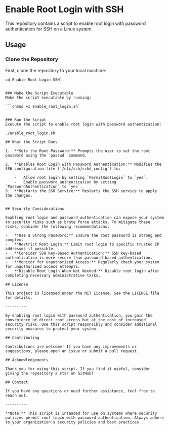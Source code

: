 # Enable Root Login with SSH

This repository contains a script to enable root login with password authentication for SSH on a Linux system.

## Usage

### Clone the Repository
First, clone the repository to your local machine:

```git clone https://github.com/JunaidJagirani/Enable-Root-Login-SSH.git
cd Enable-Root-Login-SSH`


### Make the Script Executable
Make the script executable by running:

```chmod +x enable_root_login.sh`


### Run the Script
Execute the script to enable root login with password authentication:

./enable_root_login.sh

## What the Script Does

1.  **Sets the Root Password:** Prompts the user to set the root password using the `passwd` command.
    
2.  **Enables Root Login with Password Authentication:** Modifies the SSH configuration file (`/etc/ssh/sshd_config`) to:
    
    -   Allow root login by setting `PermitRootLogin` to `yes`.
    -   Enable password authentication by setting `PasswordAuthentication` to `yes`.
3.  **Restarts the SSH Service:** Restarts the SSH service to apply the changes.
    

## Security Considerations

Enabling root login and password authentication can expose your system to security risks such as brute force attacks. To mitigate these risks, consider the following recommendations:

-   **Use a Strong Password:** Ensure the root password is strong and complex.
-   **Restrict Root Login:** Limit root login to specific trusted IP addresses if possible.
-   **Consider SSH Key-Based Authentication:** SSH key-based authentication is more secure than password-based authentication.
-   **Monitor for Unauthorized Access:** Regularly check your system for unauthorized access attempts.
-   **Disable Root Login When Not Needed:** Disable root login after completing necessary administrative tasks.

## License

This project is licensed under the MIT License. See the LICENSE file for details.

----------

By enabling root login with password authentication, you gain the convenience of direct root access but at the cost of increased security risks. Use this script responsibly and consider additional security measures to protect your system.

## Contributing

Contributions are welcome! If you have any improvements or suggestions, please open an issue or submit a pull request.

## Acknowledgements

Thank you for using this script. If you find it useful, consider giving the repository a star on GitHub!

## Contact

If you have any questions or need further assistance, feel free to reach out.

----------

**Note:** This script is intended for use on systems where security policies permit root login with password authentication. Always adhere to your organization's security policies and best practices.
